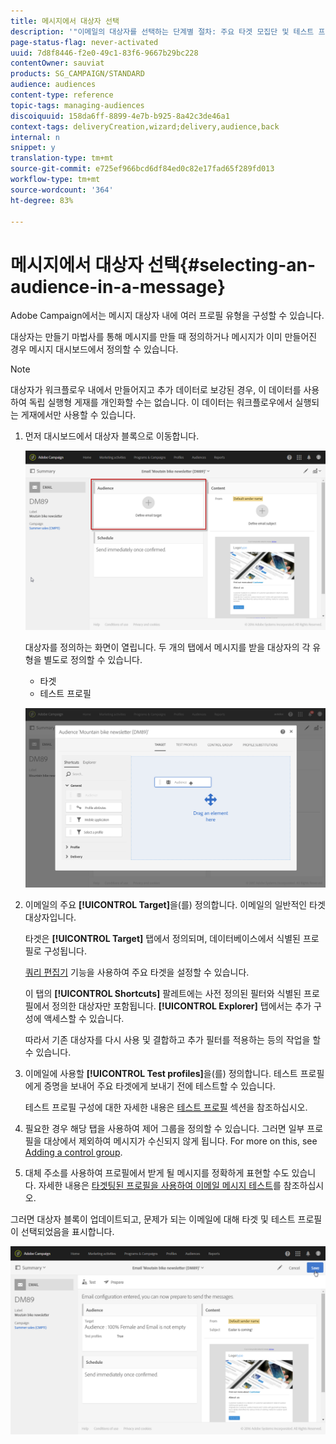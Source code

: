 ```yaml
---
title: 메시지에서 대상자 선택
description: '"이메일의 대상자를 선택하는 단계별 절차: 주요 타겟 모집단 및 테스트 프로필"'
page-status-flag: never-activated
uuid: 7d8f8446-f2e0-49c1-83f6-9667b29bc228
contentOwner: sauviat
products: SG_CAMPAIGN/STANDARD
audience: audiences
content-type: reference
topic-tags: managing-audiences
discoiquuid: 158da6ff-8899-4e7b-b925-8a42c3de46a1
context-tags: deliveryCreation,wizard;delivery,audience,back
internal: n
snippet: y
translation-type: tm+mt
source-git-commit: e725ef966bcd6df84ed0c82e17fad65f289fd013
workflow-type: tm+mt
source-wordcount: '364'
ht-degree: 83%

---
```



# 메시지에서 대상자 선택{#selecting-an-audience-in-a-message}

Adobe Campaign에서는 메시지 대상자 내에 여러 프로필 유형을 구성할 수 있습니다.

대상자는 만들기 마법사를 통해 메시지를 만들 때 정의하거나 메시지가 이미 만들어진 경우 메시지 대시보드에서 정의할 수 있습니다.

>[!NOTE]
>
>대상자가 워크플로우 내에서 만들어지고 추가 데이터로 보강된 경우, 이 데이터를 사용하여 독립 실행형 게재를 개인화할 수는 없습니다. 이 데이터는 워크플로우에서 실행되는 게재에서만 사용할 수 있습니다.

1. 먼저 대시보드에서 대상자 블록으로 이동합니다.

   ![](assets/delivery_audience_definition_1.png)

   대상자를 정의하는 화면이 열립니다. 두 개의 탭에서 메시지를 받을 대상자의 각 유형을 별도로 정의할 수 있습니다.

   * 타겟
   * 테스트 프로필

   ![](assets/delivery_audience_definition_2.png)

1. 이메일의 주요 **[!UICONTROL Target]**&#x200B;을(를) 정의합니다. 이메일의 일반적인 타겟 대상자입니다.

   타겟은 **[!UICONTROL Target]** 탭에서 정의되며, 데이터베이스에서 식별된 프로필로 구성됩니다.

   [쿼리 편집기](../../automating/using/editing-queries.md#creating-queries) 기능을 사용하여 주요 타겟을 설정할 수 있습니다.

   이 탭의 **[!UICONTROL Shortcuts]** 팔레트에는 사전 정의된 필터와 식별된 프로필에서 정의한 대상자만 포함됩니다. **[!UICONTROL Explorer]** 탭에서는 추가 구성에 액세스할 수 있습니다.

   따라서 기존 대상자를 다시 사용 및 결합하고 추가 필터를 적용하는 등의 작업을 할 수 있습니다.

1. 이메일에 사용할 **[!UICONTROL Test profiles]**&#x200B;을(를) 정의합니다. 테스트 프로필에게 증명을 보내어 주요 타겟에게 보내기 전에 테스트할 수 있습니다.

   테스트 프로필 구성에 대한 자세한 내용은 [테스트 프로필](../../audiences/using/managing-test-profiles.md) 섹션을 참조하십시오.

1. 필요한 경우 해당 탭을 사용하여 제어 그룹을 정의할 수 있습니다. 그러면 일부 프로필을 대상에서 제외하여 메시지가 수신되지 않게 됩니다. For more on this, see [Adding a control group](../../sending/using/control-group.md).

1. 대체 주소를 사용하여 프로필에서 받게 될 메시지를 정확하게 표현할 수도 있습니다.  자세한 내용은 [타겟팅된 프로필을 사용하여 이메일 메시지 테스트](../../sending/using/testing-messages-using-target.md)를 참조하십시오.

그러면 대상자 블록이 업데이트되고, 문제가 되는 이메일에 대해 타겟 및 테스트 프로필이 선택되었음을 표시합니다.

![](assets/delivery_audience_definition_3.png)

